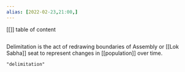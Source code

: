 ```yaml
---
alias: [2022-02-23,21:00,]
---
```

[[]]
table of content
```toc
```
Delimitation is the act of redrawing boundaries of Assembly or [[Lok Sabha]] seat to represent changes in [[population]] over time.
```query 2022-02-23 21:00
"delimitation"
```